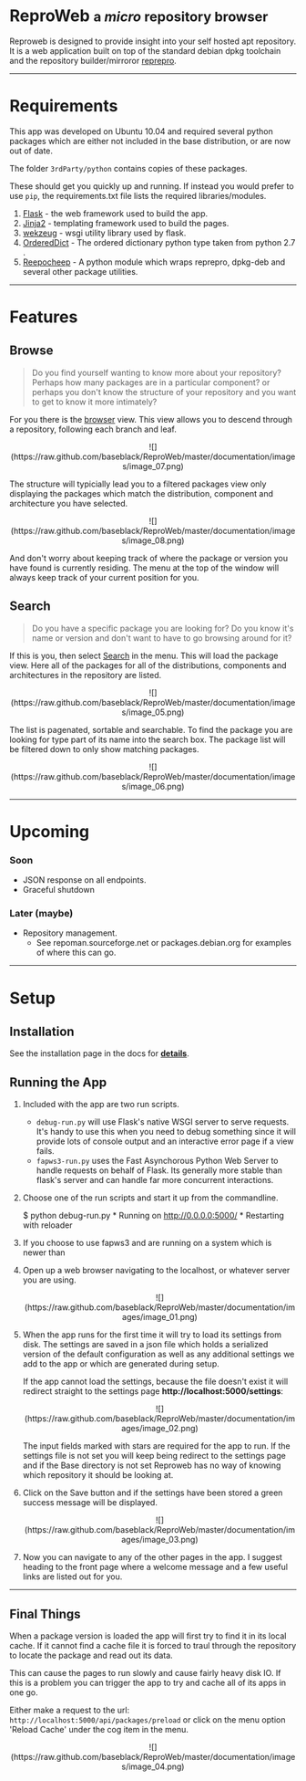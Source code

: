 # ReproWeb <small>a _micro_ repository browser</small>

Reproweb is designed to provide insight into your self hosted apt repository. It is a web application built on top of the standard debian dpkg toolchain and the repository builder/mirroror [reprepro](http://mirrorer.alioth.debian.org/).

---

# Requirements

This app was developed on Ubuntu 10.04 and required several python packages which are either not included in the base distribution, or are now out of date.

The folder `3rdParty/python` contains copies of these packages.

These should get you quickly up and running. If instead you would prefer to use `pip`, the requirements.txt file lists the required libraries/modules.

1. [Flask](http://flask.pocoo.org/docs/) - the web framework used to build the app.
1. [Jinja2](http://jinja.pocoo.org/docs/) - templating framework used to build the
                                            pages.
1. [wekzeug](http://werkzeug.pocoo.org/) - wsgi utility library used by flask.
1. [OrderedDict](http://docs.python.org/2/library/collections.html#collections.OrderedDict) -
   The ordered dictionary python type taken from python 2.7 .
1. [Reepocheep](http://github.com/andrewbunday/repocheep) - A python module which
   wraps reprepro, dpkg-deb and several other package utilities.

---

# Features

## Browse

> Do you find yourself wanting to know more about your repository? Perhaps how many packages are in a particular component? or perhaps you don't know the structure of your repository and you want to get to know it more intimately?

For you there is the [browser](/api/repository/) view. This view allows you to descend through a repository,  following each branch and leaf.

<center>![](https://raw.github.com/baseblack/ReproWeb/master/documentation/images/image_07.png)</center>

The structure will typicially lead you to a filtered packages view only displaying the packages which match the distribution, component and architecture you have selected.

<center>![](https://raw.github.com/baseblack/ReproWeb/master/documentation/images/image_08.png)</center>

And don't worry about keeping track of where the package or version you have found is currently residing. The menu at the top of the window will always keep track of your current position for you.

## Search

> Do you have a specific package you are looking for? Do you know it's name or version and don't want to have to go browsing around for it?

If this is you, then select [Search](/api/packages/) in the menu. This will load the package view. Here all of the packages for all of the distributions, components and architectures in the repository are listed.

<center>![](https://raw.github.com/baseblack/ReproWeb/master/documentation/images/image_05.png)</center>

The list is pagenated, sortable and searchable. To find the package you are looking for type part of its name into the search box. The package list will be filtered down to only show matching packages.

<center>![](https://raw.github.com/baseblack/ReproWeb/master/documentation/images/image_06.png)</center>

---

# Upcoming

### Soon

* JSON response on all endpoints.
* Graceful shutdown

### Later (maybe)

* Repository management.
    * See repoman.sourceforge.net or packages.debian.org for examples of where this can go.

---

# Setup

## Installation

See the installation page in the docs for __[details](https://github.com/baseblack/ReproWeb/blob/master/documentation/setup.md)__.

## Running the App

1.    Included with the app are two run scripts.
      * `debug-run.py` will use Flask's native WSGI server to
      serve requests. It's handy to use this when you need to debug something since it
      will provide lots of console output and an interactive error page if a view fails.
      * `fapws3-run.py` uses the Fast Asynchorous Python Web Server to handle requests on
      behalf of Flask. Its generally more stable than flask's server and can handle far
      more concurrent interactions.

1.    Choose one of the run scripts and start it up from the commandline.

        $ python debug-run.py
           * Running on http://0.0.0.0:5000/
           * Restarting with reloader

1.    If you choose to use fapws3 and are running on a system which is newer than

1.    Open up a web browser navigating to the localhost, or whatever server you are using.

       <center>![](https://raw.github.com/baseblack/ReproWeb/master/documentation/images/image_01.png)</center>

1.    When the app runs for the first time it will try to load its settings from disk.
      The settings are saved in a json file which holds a serialized version of the
      default configuration as well as any additional settings we add to the app or
      which are generated during setup.

      If the app cannot load the settings, because the file doesn't exist it will redirect
      straight to the settings page __http://localhost:5000/settings__:

      <center>![](https://raw.github.com/baseblack/ReproWeb/master/documentation/images/image_02.png)</center>

      The input fields marked with stars are required for the app to run. If the settings
      file is not set you will keep being redirect to the settings page and if the Base
      directory is not set Reproweb has no way of knowing which repository it should be
      looking at.

1.    Click on the Save button and if the settings have been stored a green success
      message will be displayed.

      <center>![](https://raw.github.com/baseblack/ReproWeb/master/documentation/images/image_03.png)</center>

1.    Now you can navigate to any of the other pages in the app. I suggest heading to the
      front page where a welcome message and a few useful links are listed out for you.

---

## Final Things

When a package version is loaded the app will first try to find it in its local cache. If
it cannot find a cache file it is forced to traul through the repository to locate the
package and read out its data.

This can cause the pages to run slowly and cause fairly heavy disk IO. If this is a problem
you can trigger the app to try and cache all of its apps in one go.

Either make a request to the url: `http://localhost:5000/api/packages/preload` or click on
the menu option 'Reload Cache' under the cog item in the menu.

<center>![](https://raw.github.com/baseblack/ReproWeb/master/documentation/images/image_04.png)</center>


